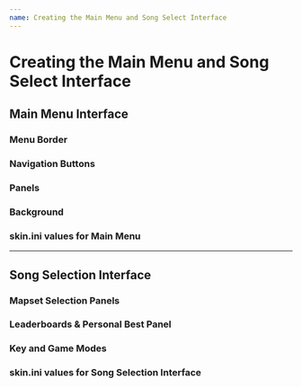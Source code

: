 ```yaml
---
name: Creating the Main Menu and Song Select Interface
---
```


# Creating the Main Menu and Song Select Interface

## Main Menu Interface

### Menu Border

### Navigation Buttons

### Panels

### Background

### skin.ini values for Main Menu

---

## Song Selection Interface

### Mapset Selection Panels

### Leaderboards & Personal Best Panel

### Key and Game Modes

### skin.ini values for Song Selection Interface